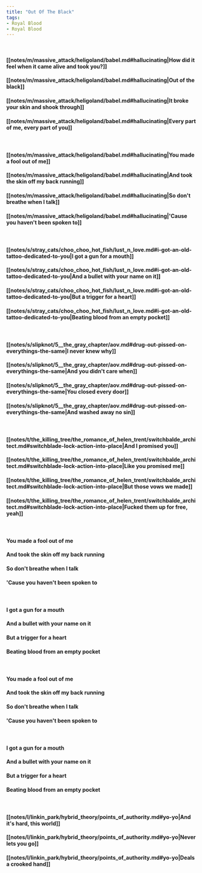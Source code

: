 ```yaml
---
title: "Out Of The Black"
tags:
- Royal Blood
- Royal Blood
---
```

&nbsp;
#### [[notes/m/massive_attack/heligoland/babel.md#hallucinating|How did it feel when it came alive and took you?]]
#### [[notes/m/massive_attack/heligoland/babel.md#hallucinating|Out of the black]]
#### [[notes/m/massive_attack/heligoland/babel.md#hallucinating|It broke your skin and shook through]]
#### [[notes/m/massive_attack/heligoland/babel.md#hallucinating|Every part of me, every part of you]]
&nbsp;
#### [[notes/m/massive_attack/heligoland/babel.md#hallucinating|You made a fool out of me]]
#### [[notes/m/massive_attack/heligoland/babel.md#hallucinating|And took the skin off my back running]]
#### [[notes/m/massive_attack/heligoland/babel.md#hallucinating|So don't breathe when I talk]]
#### [[notes/m/massive_attack/heligoland/babel.md#hallucinating|'Cause you haven't been spoken to]]
&nbsp;
#### [[notes/s/stray_cats/choo_choo_hot_fish/lust_n_love.md#i-got-an-old-tattoo-dedicated-to-you|I got a gun for a mouth]]
#### [[notes/s/stray_cats/choo_choo_hot_fish/lust_n_love.md#i-got-an-old-tattoo-dedicated-to-you|And a bullet with your name on it]]
#### [[notes/s/stray_cats/choo_choo_hot_fish/lust_n_love.md#i-got-an-old-tattoo-dedicated-to-you|But a trigger for a heart]]
#### [[notes/s/stray_cats/choo_choo_hot_fish/lust_n_love.md#i-got-an-old-tattoo-dedicated-to-you|Beating blood from an empty pocket]]
&nbsp;
#### [[notes/s/slipknot/5__the_gray_chapter/aov.md#drug-out-pissed-on-everythings-the-same|I never knew why]]
#### [[notes/s/slipknot/5__the_gray_chapter/aov.md#drug-out-pissed-on-everythings-the-same|And you didn't care when]]
#### [[notes/s/slipknot/5__the_gray_chapter/aov.md#drug-out-pissed-on-everythings-the-same|You closed every door]]
#### [[notes/s/slipknot/5__the_gray_chapter/aov.md#drug-out-pissed-on-everythings-the-same|And washed away no sin]]
&nbsp;
#### [[notes/t/the_killing_tree/the_romance_of_helen_trent/switchbalde_architect.md#switchblade-lock-action-into-place|And I promised you]]
#### [[notes/t/the_killing_tree/the_romance_of_helen_trent/switchbalde_architect.md#switchblade-lock-action-into-place|Like you promised me]]
#### [[notes/t/the_killing_tree/the_romance_of_helen_trent/switchbalde_architect.md#switchblade-lock-action-into-place|But those vows we made]]
#### [[notes/t/the_killing_tree/the_romance_of_helen_trent/switchbalde_architect.md#switchblade-lock-action-into-place|Fucked them up for free, yeah]]
&nbsp;
#### You made a fool out of me
#### And took the skin off my back running
#### So don't breathe when I talk
#### 'Cause you haven't been spoken to
&nbsp;
#### I got a gun for a mouth
#### And a bullet with your name on it
#### But a trigger for a heart
#### Beating blood from an empty pocket
&nbsp;
#### You made a fool out of me
#### And took the skin off my back running
#### So don't breathe when I talk
#### 'Cause you haven't been spoken to
&nbsp;
#### I got a gun for a mouth
#### And a bullet with your name on it
#### But a trigger for a heart
#### Beating blood from an empty pocket
&nbsp;
#### [[notes/l/linkin_park/hybrid_theory/points_of_authority.md#yo-yo|And it's hard, this world]]
#### [[notes/l/linkin_park/hybrid_theory/points_of_authority.md#yo-yo|Never lets you go]]
#### [[notes/l/linkin_park/hybrid_theory/points_of_authority.md#yo-yo|Deals a crooked hand]]
